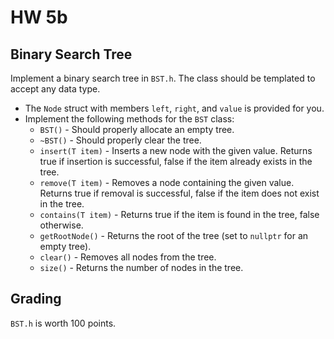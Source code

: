 # HW 5b

## Binary Search Tree

Implement a binary search tree in `BST.h`. The class should be templated to accept any data type.

- The `Node` struct with members `left`, `right`, and `value` is provided for you.
- Implement the following methods for the `BST` class:
  - `BST()` - Should properly allocate an empty tree.
  - `~BST()` - Should properly clear the tree.
  - `insert(T item)` - Inserts a new node with the given value. Returns true if insertion is successful, false if the item already exists in the tree.
  - `remove(T item)` - Removes a node containing the given value. Returns true if removal is successful, false if the item does not exist in the tree.
  - `contains(T item)` - Returns true if the item is found in the tree, false otherwise.
  - `getRootNode()` - Returns the root of the tree (set to `nullptr` for an empty tree).
  - `clear()` - Removes all nodes from the tree.
  - `size()` - Returns the number of nodes in the tree.

## Grading

`BST.h` is worth 100 points.